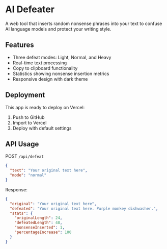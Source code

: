 # AI Defeater

A web tool that inserts random nonsense phrases into your text to confuse AI language models and protect your writing style.

## Features

- Three defeat modes: Light, Normal, and Heavy
- Real-time text processing
- Copy to clipboard functionality
- Statistics showing nonsense insertion metrics
- Responsive design with dark theme

## Deployment

This app is ready to deploy on Vercel:

1. Push to GitHub
2. Import to Vercel
3. Deploy with default settings

## API Usage

POST `/api/defeat`

```json
{
  "text": "Your original text here",
  "mode": "normal"
}
```

Response:
```json
{
  "original": "Your original text here",
  "defeated": "Your original text here. Purple monkey dishwasher.",
  "stats": {
    "originalLength": 24,
    "defeatedLength": 48,
    "nonsenseInserted": 1,
    "percentageIncrease": 100
  }
}
```